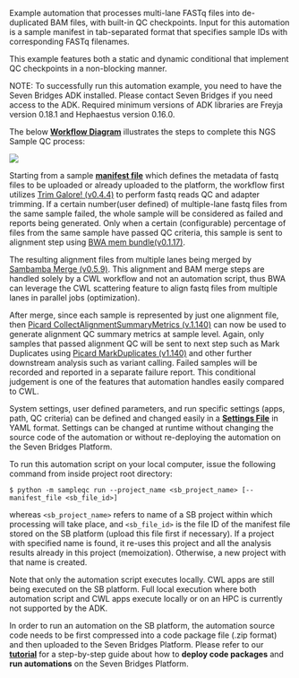 Example automation that processes multi-lane FASTq files into de-duplicated BAM files, with built-in QC checkpoints. Input for this automation is a sample manifest in tab-separated format that specifies sample IDs with corresponding FASTq filenames.

This example features both a static and dynamic conditional that implement QC checkpoints in a non-blocking manner.

NOTE: To successfully run this automation example, you need to have the Seven Bridges ADK installed. Please contact Seven Bridges if you need access to the ADK. Required minimum versions of ADK libraries are Freyja version 0.18.1 and Hephaestus version 0.16.0.

The below **[Workflow Diagram](https://github.com/sbg/adk-examples/blob/master/examples/sample-qc/Multi-Lane-sample-QC-diagram.png)** illustrates the steps to complete this NGS Sample QC process: 

![](Multi-Lane-sample-QC-diagram.png)

Starting from a sample **[manifest file](https://github.com/sbg/adk-examples/blob/master/examples/sample-qc/manifest.tsv)** which defines the metadata of fastq files to be uploaded or already uploaded to the platform,  the workflow first utilizes [Trim Galore! (v0.4.4)](https://igor.sbgenomics.com/public/apps#admin/sbg-public-data/trim-galore/) to perform fastq reads QC and adapter trimming. If a certain number(user defined) of multiple-lane fastq files from the same sample failed, the whole sample will be considered as failed and reports being generated. Only when a certain (configurable) percentage of files from the same sample have passed QC criteria, this sample is sent to alignment step using [BWA mem bundle(v0.1.17)](https://igor.sbgenomics.com/public/apps#admin/sbg-public-data/bwa-mem-bundle-0-7-17/). 

The resulting alignment files from multiple lanes being merged by [Sambamba Merge (v0.5.9)](https://igor.sbgenomics.com/public/apps#admin/sbg-public-data/sambamba-merge-0-5-9/). This alignment and BAM merge steps are handled solely by a CWL workflow and not an automation script, thus BWA can leverage the CWL scattering feature to align fastq files from multiple lanes in parallel jobs (optimization). 

After merge, since each sample is represented by just one alignment file, then [Picard CollectAlignmentSummaryMetrics (v.1.140)](https://igor.sbgenomics.com/public/apps#admin/sbg-public-data/picard-collectalignmentsummarymetrics-1-140/) can now be used to generate alignment QC summary metrics at sample level. Again, only samples that passed alignment QC will be sent to next step such as Mark Duplicates using [Picard MarkDuplicates (v1.140)](https://igor.sbgenomics.com/public/apps#admin/sbg-public-data/picard-markduplicates-1-140/) and other further downstream analysis such as variant calling. Failed samples will be recorded and reported in a separate failure report. This conditional judgement is one of the features that automation handles easily compared to CWL.

System settings, user defined parameters, and run specific settings (apps, path, QC criteria) can be defined and changed easily in a **[Settings File](https://github.com/sbg/adk-examples/blob/master/examples/sample-qc/configs/sample_qc.yaml)** in YAML format. Settings can be changed at runtime without changing the source code of the automation or without re-deploying the automation on the Seven Bridges Platform.

To run this automation script on your local computer, issue the following command from inside project root directory:

```
$ python -m sampleqc run --project_name <sb_project_name> [--manifest_file <sb_file_id>]
```

whereas `<sb_project_name>` refers to name of a SB project within which processing will take place, and `<sb_file_id>` is the file ID of the manifest file stored on the SB platform (upload this file first if necessary). If a project with specified name is found, it re-uses this project and all the analysis results already in this project (memoization). Otherwise, a new project with that name is created.

Note that only the automation script executes locally. CWL apps are still being executed on the SB platform. Full local execution where both automation script and CWL apps execute locally or on an HPC is currently not supported by the ADK.

In order to run an automation on the SB platform, the automation source code needs to be first compressed into a code package file (.zip format) and then uploaded to the Seven Bridges Platform. Please refer to our **[tutorial](https://docs.sevenbridges.com/docs/deploy-and-run-automations-on-the-seven-bridges-platform)** for a step-by-step guide about how to **deploy code packages** and **run automations** on the Seven Bridges Platform.
